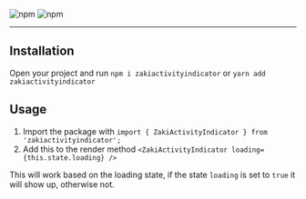 ![npm](https://img.shields.io/npm/v/zakiactivityindicator.svg) ![npm](https://img.shields.io/npm/dt/zakiactivityindicator.svg) 

---

## Installation

Open your project and run `npm i zakiactivityindicator` or `yarn add zakiactivityindicator`

## Usage

1. Import the package with `import { ZakiActivityIndicator } from 'zakiactivityindicator';`
2. Add this to the render method `<ZakiActivityIndicator loading={this.state.loading} />`

This will work based on the loading state, if the state `loading` is set to `true` it will show up, otherwise not.